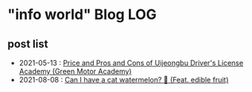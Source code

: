 # "info world" Blog LOG

## post list
- 2021-05-13 : [Price and Pros and Cons of Uijeongbu Driver's License Academy (Green Motor Academy)](https://info.worldwideep.com/27)
- 2021-08-08 : [Can I have a cat watermelon? 🍉 (Feat. edible fruit)](https://info.worldwideep.com/31)